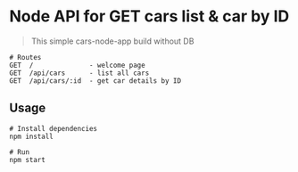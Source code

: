 # Node API for GET cars list & car by ID
> This simple cars-node-app build without DB

```
# Routes
GET  /              - welcome page
GET  /api/cars      - list all cars
GET  /api/cars/:id  - get car details by ID

```

## Usage
```
# Install dependencies
npm install

# Run
npm start

```
